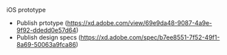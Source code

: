 iOS prototype
- Publish prtotype (https://xd.adobe.com/view/69e9da48-9087-4a9e-9f92-ddedd0e57d64)
- Publish design specs (https://xd.adobe.com/spec/b7ee8551-7f52-49f1-8a69-50063a9fca86)
